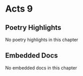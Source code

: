# Acts 9

## Poetry Highlights

No poetry highlights in this chapter

## Embedded Docs

No embedded docs in this chapter

